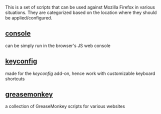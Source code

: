 This is a set of scripts that can be used against Mozilla Firefox in various situations. They are categorized based on the location where they should be applied/configured.

## [console](console/README.md)
can be simply run in the browser's JS web console

## [keyconfig](keyconfig/README.md)
made for the *keyconfig* add-on, hence work with customizable keyboard shortcuts

## [greasemonkey](greasemonkey/README.md)
a collection of GreaseMonkey scripts for various websites
